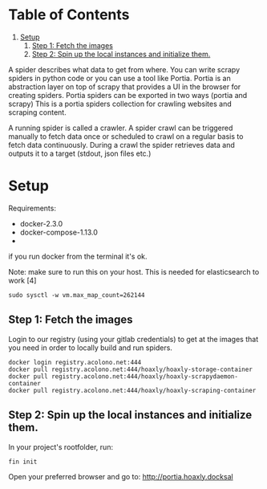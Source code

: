# Table of Contents

1.  [Setup](#org6e8aa9c)
    1.  [Step 1: Fetch the images](#org38d359a)
    2.  [Step 2: Spin up the local instances and initialize them.](#org0cfadc9)

A spider describes what data to get from where. You can write scrapy spiders in python code or you can use a tool like Portia.
Portia is an abstraction layer on top of scrapy that provides a UI in the browser for creating spiders.
Portia spiders can be exported in two ways (portia and scrapy)
This is a portia spiders collection for crawling websites and scraping content.

A running spider is called a crawler.
A spider crawl can be triggered manually to fetch data once or scheduled to crawl on a regular basis to fetch
data continuously. During a crawl the spider retrieves data and outputs it to a target (stdout, json files etc.)


<a id="org6e8aa9c"></a>

# Setup

<span class="underline">Requirements:</span>

-   docker-2.3.0
-   docker-compose-1.13.0
-   
if you run docker from the terminal it's ok.

<span class="underline">Note:</span> make sure to run this on your host.
This is needed for elasticsearch to work [4]

    sudo sysctl -w vm.max_map_count=262144


<a id="org38d359a"></a>

## Step 1: Fetch the images

Login to our registry (using your gitlab credentials) to get at the images that you need in order to locally build and run spiders.

    docker login registry.acolono.net:444
    docker pull registry.acolono.net:444/hoaxly/hoaxly-storage-container
    docker pull registry.acolono.net:444/hoaxly/hoaxly-scrapydaemon-container
    docker pull registry.acolono.net:444/hoaxly/hoaxly-scraping-container


<a id="org0cfadc9"></a>

## Step 2: Spin up the local instances and initialize them.

In your project's rootfolder, run:

    fin init

Open your preferred browser and go to: http://portia.hoaxly.docksal

